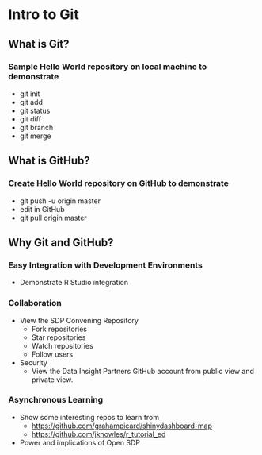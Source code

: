# Intro to Git
## What is Git?
### Sample Hello World repository on local machine to demonstrate
  
  - git init
  - git add
  - git status
  - git diff
  - git branch
  - git merge

## What is GitHub?
### Create Hello World repository on GitHub to demonstrate
  
  - git push -u origin master
  - edit in GitHub
  - git pull origin master

## Why Git and GitHub?
  ### Easy Integration with Development Environments
  - Demonstrate R Studio integration
  ### Collaboration
  - View the SDP Convening Repository
    - Fork repositories
    - Star repositories
    - Watch repositories
    - Follow users
  - Security
    - View the Data Insight Partners GitHub account from public view and private view.
  ### Asynchronous Learning
  - Show some interesting repos to learn from
    - https://github.com/grahampicard/shinydashboard-map
    - https://github.com/jknowles/r_tutorial_ed
  - Power and implications of Open SDP